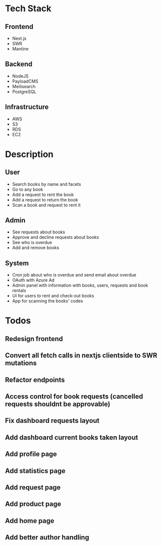 # Tech Stack
## Frontend
- Next.js
- SWR
- Mantine
## Backend
- NodeJS
- PayloadCMS
- Meilisearch
- PostgreSQL
## Infrastructure
- AWS
- S3
- RDS
- EC2

# Description
## User
- Search books by name and facets
- Go to any book
- Add a request to rent the book
- Add a request to return the book
- Scan a book and request to rent it
## Admin
- See requests about books
- Approve and decline requests about books
- See who is overdue
- Add and remove books
## System
- Cron job about who is overdue and send email about overdue
- OAuth with Azure Ad
- Admin panel with information with books, users, requests and book rentals
- UI for users to rent and check-out books
- App for scanning the books' codes


# Todos
## Redesign frontend
## Convert all fetch calls in nextjs clientside to SWR mutations
## Refactor endpoints
## Access control for book requests (cancelled requests shouldnt be approvable)
## Fix dashboard requests layout
## Add dashboard current books taken layout
## Add profile page
## Add statistics page
## Add request page
## Add product page
## Add home page
## Add better author handling